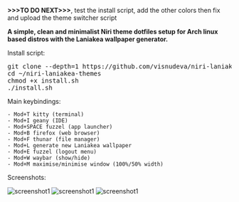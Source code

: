 **>>>TO DO NEXT>>>**, test the install script, add the other colors then fix and upload the theme switcher script

**A simple, clean and minimalist Niri theme dotfiles setup for Arch linux based distros with the Laniakea wallpaper generator.**

Install script:

<pre>git clone --depth=1 https://github.com/visnudeva/niri-laniakea-themes.git ~/Niri70S
cd ~/niri-laniakea-themes
chmod +x install.sh
./install.sh</pre>

Main keybindings:
     
    - Mod+T kitty (terminal)
    - Mod+I geany (IDE)
    - Mod+SPACE fuzzel (app launcher)
    - Mod+B firefox (web browser)
    - Mod+F thunar (file manager)
    - Mod+L generate new Laniakea wallpaper
    - Mod+E fuzzel (logout menu)
    - Mod+W waybar (show/hide)
    - Mod+M maximise/minimise window (100%/50% width)


Screenshots:

![screenshot1](https://github.com/visnudeva/niri-laniakea-themes/blob/main/Screenshot1.png)
![screenshot1](https://github.com/visnudeva/niri-laniakea-themes/blob/main/Screenshot2.png)
![screenshot1](https://github.com/visnudeva/niri-laniakea-themes/blob/main/Screenshot3.png)

